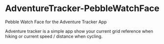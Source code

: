 AdventureTracker-PebbleWatchFace
==========================

Pebble Watch Face for the Adventure Tracker App

Adventure tracker is a simple app show your current grid reference when hiking or current speed / distance when cycling.
